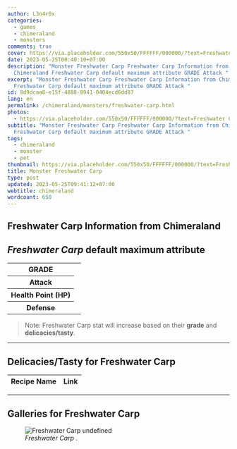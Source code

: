 ```yaml
---
author: L3n4r0x
categories:
  - games
  - chimeraland
  - monsters
comments: true
cover: https://via.placeholder.com/550x50/FFFFFF/000000/?text=Freshwater Carp
date: 2023-05-25T00:40:10+07:00
description: "Monster Freshwater Carp Freshwater Carp Information from
  Chimeraland Freshwater Carp default maximum attribute GRADE Attack "
excerpt: "Monster Freshwater Carp Freshwater Carp Information from Chimeraland
  Freshwater Carp default maximum attribute GRADE Attack "
id: 8d9dcaa8-e15f-4888-8941-0404ecd6dd87
lang: en
permalink: /chimeraland/monsters/freshwater-carp.html
photos:
  - https://via.placeholder.com/550x50/FFFFFF/000000/?text=Freshwater Carp
subtitle: "Monster Freshwater Carp Freshwater Carp Information from Chimeraland
  Freshwater Carp default maximum attribute GRADE Attack "
tags:
  - chimeraland
  - monster
  - pet
thumbnail: https://via.placeholder.com/550x50/FFFFFF/000000/?text=Freshwater Carp
title: Monster Freshwater Carp
type: post
updated: 2023-05-25T09:41:12+07:00
webtitle: chimeraland
wordcount: 658
---
```


<link
  rel="stylesheet"
  href="https://rawcdn.githack.com/dimaslanjaka/Web-Manajemen/870a349/css/bootstrap-5-3-0-alpha3-wrapper.css"
/>
<section id="bootstrap-wrapper">
  <div data-bs-theme="dark">
    <h2>Freshwater Carp Information from Chimeraland</h2>
    <h2 id="attribute"><i>Freshwater Carp</i> default maximum attribute</h2>
    <div class="row">
      <div class="col mb-2">
        <div class="card">
          <div class="card-body">
            <table>
              <tr>
                <th>GRADE</th>
                <td><br /></td>
              </tr>
              <tr>
                <th>Attack</th>
                <td></td>
              </tr>
              <tr>
                <th>Health Point (HP)</th>
                <td></td>
              </tr>
              <tr>
                <th>Defense</th>
                <td></td>
              </tr>
            </table>
          </div>
        </div>
      </div>
    </div>
    <blockquote class="bd-callout bd-callout-warning">
      Note: Freshwater Carp stat will increase based on their <b>grade</b> and
      <b>delicacies/tasty</b>.
    </blockquote>
    <hr />
    <h2 id="delicacies">Delicacies/Tasty for Freshwater Carp</h2>
    <div class="card">
      <div class="card-body">
        <div class="table-responsive">
          <table class="table table-striped">
            <thead>
              <tr>
                <th>Recipe Name</th>
                <th>Link</th>
              </tr>
            </thead>
            <tbody></tbody>
          </table>
        </div>
      </div>
    </div>
    <hr />
    <div id="gallery">
      <h2>Galleries for Freshwater Carp</h2>
      <div class="row">
        <div class="col-lg-6 col-12">
          <figure>
            <img
              src="https://www.webmanajemen.com/undefined"
              alt="Freshwater Carp undefined"
            />
            <figcaption style="word-wrap: break-word">
              <i>Freshwater Carp</i> .
            </figcaption>
          </figure>
        </div>
      </div>
    </div>
  </div>
</section>